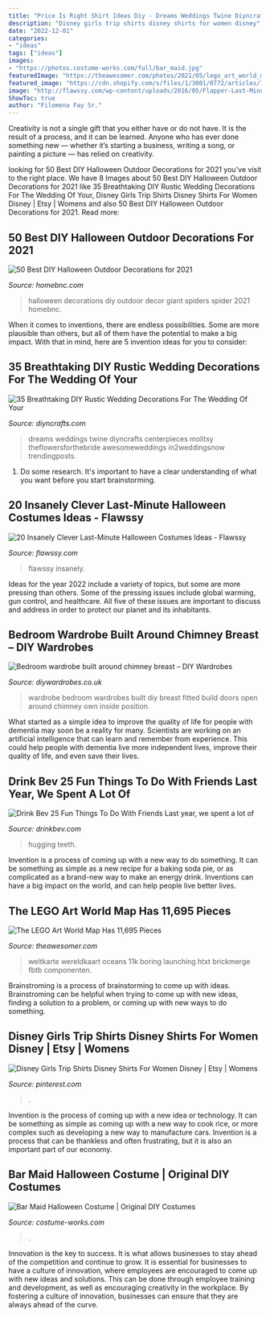 ```yaml
---
title: "Price Is Right Shirt Ideas Diy - Dreams Weddings Twine Diyncrafts Centerpieces Molitsy Theflowersforthebride Awesomeweddings In2weddingsnow Trendingposts"
description: "Disney girls trip shirts disney shirts for women disney"
date: "2022-12-01"
categories:
- "ideas"
tags: ["ideas"]
images:
- "https://photos.costume-works.com/full/bar_maid.jpg"
featuredImage: "https://theawesomer.com/photos/2021/05/lego_art_world_map_3.jpg"
featured_image: "https://cdn.shopify.com/s/files/1/3001/0772/articles/1F1A7019FINALedit_190f7ac9-4422-417e-82f7-45e2dd8a3265_1200x1200.jpg?v=1626516401"
image: "http://flawssy.com/wp-content/uploads/2016/05/Flapper-Last-Minute-Halloween-Costumes.jpg"
ShowToc: true
author: "Filomena Fay Sr."
---
```



Creativity is not a single gift that you either have or do not have. It is the result of a process, and it can be learned. Anyone who has ever done something new — whether it’s starting a business, writing a song, or painting a picture — has relied on creativity.

	

		
looking for 50 Best DIY Halloween Outdoor Decorations for 2021 you've visit to the right place. We have 8 Images about 50 Best DIY Halloween Outdoor Decorations for 2021 like 35 Breathtaking DIY Rustic Wedding Decorations For The Wedding Of Your, Disney Girls Trip Shirts Disney Shirts For Women Disney | Etsy | Womens and also 50 Best DIY Halloween Outdoor Decorations for 2021. Read more:
		
    
## 50 Best DIY Halloween Outdoor Decorations For 2021

<img loading=lazy src="https://homebnc.com/homeimg/2015/09/18-giant-spiders-halloween-decor-homebnc.jpg" onerror="this.onerror=null;this.src='https://tse1.mm.bing.net/th?id=OIP.VlKbJjjZ249rdK8vLhCVUgHaJ4&amp;pid=15.1';" alt="50 Best DIY Halloween Outdoor Decorations for 2021">

_Source: homebnc.com_

>halloween decorations diy outdoor decor giant spiders spider 2021 homebnc. 

	

When it comes to inventions, there are endless possibilities. Some are more plausible than others, but all of them have the potential to make a big impact. With that in mind, here are 5 invention ideas for you to consider: 

    
## 35 Breathtaking DIY Rustic Wedding Decorations For The Wedding Of Your

<img loading=lazy src="https://www.diyncrafts.com/wp-content/uploads/2017/06/5-rustic-candle.jpg" onerror="this.onerror=null;this.src='https://tse2.mm.bing.net/th?id=OIP.Ppg8MDkMpOmUOAdgrIeCAQHaMV&amp;pid=15.1';" alt="35 Breathtaking DIY Rustic Wedding Decorations For The Wedding Of Your">

_Source: diyncrafts.com_

>dreams weddings twine diyncrafts centerpieces molitsy theflowersforthebride awesomeweddings in2weddingsnow trendingposts. 

	

1. Do some research. It's important to have a clear understanding of what you want before you start brainstorming.

    
## 20 Insanely Clever Last-Minute Halloween Costumes Ideas - Flawssy

<img loading=lazy src="http://flawssy.com/wp-content/uploads/2016/05/Flapper-Last-Minute-Halloween-Costumes.jpg" onerror="this.onerror=null;this.src='https://tse1.mm.bing.net/th?id=OIP.HxpaZl2IGmIZBru42wBwZAHaNK&amp;pid=15.1';" alt="20 Insanely Clever Last-Minute Halloween Costumes Ideas - Flawssy">

_Source: flawssy.com_

>flawssy insanely. 

	

Ideas for the year 2022 include a variety of topics, but some are more pressing than others. Some of the pressing issues include global warming, gun control, and healthcare. All five of these issues are important to discuss and address in order to protect our planet and its inhabitants.

    
## Bedroom Wardrobe Built Around Chimney Breast – DIY Wardrobes

<img loading=lazy src="http://diywardrobes.co.uk/wp/wp-content/uploads/2010/08/WardrobeOpen.jpg" onerror="this.onerror=null;this.src='https://tse4.mm.bing.net/th?id=OIP.4x_AYxOpiefWFm4UWy4XggHaEK&amp;pid=15.1';" alt="Bedroom wardrobe built around chimney breast – DIY Wardrobes">

_Source: diywardrobes.co.uk_

>wardrobe bedroom wardrobes built diy breast fitted build doors open around chimney own inside position. 

	

What started as a simple idea to improve the quality of life for people with dementia may soon be a reality for many. Scientists are working on an artificial intelligence that can learn and remember from experience. This could help people with dementia live more independent lives, improve their quality of life, and even save their lives.

    
## Drink Bev 25 Fun Things To Do With Friends Last Year, We Spent A Lot Of

<img loading=lazy src="https://cdn.shopify.com/s/files/1/3001/0772/articles/1F1A7019FINALedit_190f7ac9-4422-417e-82f7-45e2dd8a3265_1200x1200.jpg?v=1626516401" onerror="this.onerror=null;this.src='https://tse4.mm.bing.net/th?id=OIP.BAhlWcRvw4Nd1nGRJGeAzQHaE8&amp;pid=15.1';" alt="Drink Bev 25 Fun Things To Do With Friends Last year, we spent a lot of">

_Source: drinkbev.com_

>hugging teeth. 

	

Invention is a process of coming up with a new way to do something. It can be something as simple as a new recipe for a baking soda pie, or as complicated as a brand-new way to make an energy drink. Inventions can have a big impact on the world, and can help people live better lives.

    
## The LEGO Art World Map Has 11,695 Pieces

<img loading=lazy src="https://theawesomer.com/photos/2021/05/lego_art_world_map_3.jpg" onerror="this.onerror=null;this.src='https://tse3.mm.bing.net/th?id=OIP.j2BgndNTcT7wCXi9Qy9AXAHaEw&amp;pid=15.1';" alt="The LEGO Art World Map Has 11,695 Pieces">

_Source: theawesomer.com_

>weltkarte wereldkaart oceans 11k boring launching htxt brickmerge fbtb componenten. 

	

Brainstroming is a process of brainstorming to come up with ideas. Brainstroming can be helpful when trying to come up with new ideas, finding a solution to a problem, or coming up with new ways to do something.

    
## Disney Girls Trip Shirts Disney Shirts For Women Disney | Etsy | Womens

<img loading=lazy src="https://i.pinimg.com/736x/38/d7/9d/38d79d5e517c5d113f09ca2b10154fe8.jpg" onerror="this.onerror=null;this.src='https://tse2.mm.bing.net/th?id=OIP.uzfbRuCfRi28LquW6SEEIAHaE8&amp;pid=15.1';" alt="Disney Girls Trip Shirts Disney Shirts For Women Disney | Etsy | Womens">

_Source: pinterest.com_

>. 

	

Invention is the process of coming up with a new idea or technology. It can be something as simple as coming up with a new way to cook rice, or more complex such as developing a new way to manufacture cars. Invention is a process that can be thankless and often frustrating, but it is also an important part of our economy.

    
## Bar Maid Halloween Costume | Original DIY Costumes

<img loading=lazy src="https://photos.costume-works.com/full/bar_maid.jpg" onerror="this.onerror=null;this.src='https://tse1.mm.bing.net/th?id=OIP.TxbuQLbeRyZyhW-kL6zrqgHaKk&amp;pid=15.1';" alt="Bar Maid Halloween Costume | Original DIY Costumes">

_Source: costume-works.com_

>. 

	

Innovation is the key to success. It is what allows businesses to stay ahead of the competition and continue to grow. It is essential for businesses to have a culture of innovation, where employees are encouraged to come up with new ideas and solutions. This can be done through employee training and development, as well as encouraging creativity in the workplace. By fostering a culture of innovation, businesses can ensure that they are always ahead of the curve.

